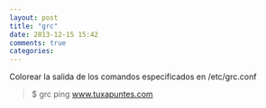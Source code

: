 ```yaml
---
layout: post
title: "grc"
date: 2013-12-15 15:42
comments: true
categories: 
---
```

Colorear la salida de los comandos especificados en /etc/grc.conf

>$ grc ping www.tuxapuntes.com

